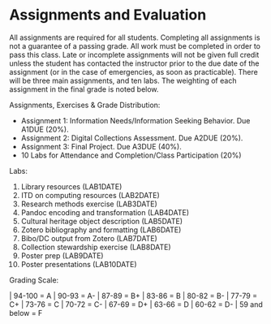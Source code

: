 # Assignments and Evaluation
All assignments are required for all students. Completing all assignments is not a guarantee of a passing grade. 
All work must be completed in order to pass this class. Late or incomplete assignments will not be given 
full credit unless the student has contacted the instructor prior to the due date of the assignment 
(or in the case of emergencies, as soon as practicable).  There will be three main assignments, and ten labs.
The weighting of each assignment in the final grade is noted below. 

Assignments, Exercises & Grade Distribution: 

 - Assignment 1: Information Needs/Information Seeking Behavior. Due A1DUE (20%).
 - Assignment 2: Digital Collections Assessment. Due A2DUE (20%).
 - Assignment 3: Final Project. Due A3DUE (40%).
 - 10 Labs for Attendance and Completion/Class Participation (20%) 

Labs:

 1. Library resources (LAB1DATE) 
 2. ITD on computing resources (LAB2DATE)
 3. Research methods exercise (LAB3DATE) 
 4. Pandoc encoding and transformation (LAB4DATE) 
 5. Cultural heritage object description (LAB5DATE)
 6. Zotero bibliography and formatting (LAB6DATE) 
 7. Bibo/DC output from Zotero (LAB7DATE) 
 8. Collection stewardship exercise (LAB8DATE) 
 9. Poster prep (LAB9DATE) 
 10. Poster presentations (LAB10DATE) 

Grading Scale:

| 94-100 = A
| 90-93 = A-
| 87-89 = B+
| 83-86 = B
| 80-82 = B-
| 77-79 = C+
| 73-76 = C
| 70-72 = C-
| 67-69 = D+
| 63-66 = D
| 60-62 = D-
| 59 and below = F
